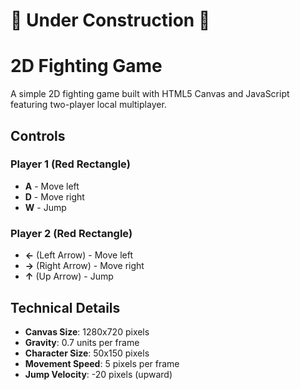 # 🚧 Under Construction 🚧

# 2D Fighting Game

A simple 2D fighting game built with HTML5 Canvas and JavaScript featuring two-player local multiplayer.

## Controls

### Player 1 (Red Rectangle)
- **A** - Move left
- **D** - Move right  
- **W** - Jump

### Player 2 (Red Rectangle)
- **←** (Left Arrow) - Move left
- **→** (Right Arrow) - Move right
- **↑** (Up Arrow) - Jump

## Technical Details

- **Canvas Size**: 1280x720 pixels
- **Gravity**: 0.7 units per frame
- **Character Size**: 50x150 pixels
- **Movement Speed**: 5 pixels per frame
- **Jump Velocity**: -20 pixels (upward)

